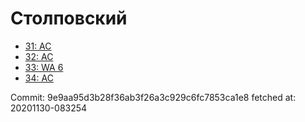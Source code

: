 # Столповский
- [31: AC](31.md)
- [32: AC](32.md)
- [33: WA 6](33.md)
- [34: AC](34.md)

Commit: 9e9aa95d3b28f36ab3f26a3c929c6fc7853ca1e8
 fetched at: 20201130-083254
